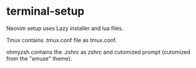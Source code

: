 # terminal-setup
Neovim setup uses Lazy installer and lua files.

Tmux contains .tmux.conf file as tmux.conf.

ohmyzsh contains the .zshrc as zshrc and cutomized prompt (cutomized from the "amuse" theme).
